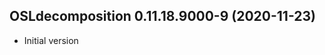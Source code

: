 




<!-- NEWS.md was auto-generated by NEWS.Rmd. Please DO NOT edit by hand!-->

## OSLdecomposition 0.11.18.9000-9 (2020-11-23)

-   Initial version

